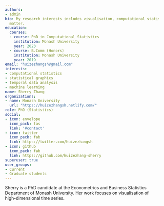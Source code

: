 ```yaml
---
authors:
- admin
bio: My research interests includes visualisation, computational statistics, time series analysis, forecasting.
  matter.
education:
  courses:
  - course: PhD in Computational Statistics
    institution: Monash University
    year: 2023
  - course: B.Comm (Honors)
    institution: Monash University 
    year: 2019
email: "huizezhangsh@gmail.com"
interests:
- computational statistics
- statistical graphics
- temporal data analysis
- machine learning
name: Sherry Zhang
organizations:
- name: Monash University
  url: "https://huizezhangsh.netlify.com/"
role: PhD (Statistics)
social:
- icon: envelope
  icon_pack: fas
  link: '#contact'
- icon: twitter
  icon_pack: fab
  link: https://twitter.com/huizezhangsh
- icon: github
  icon_pack: fab
  link: https://github.com/huizezhang-sherry
superuser: true
user_groups:
- Current
- Graduate students
---
```


Sherry is a PhD candidate at the Econometrics and Business Statistics Department of Monash University. Her work focuses on visualisation of high-dimensional time series.
